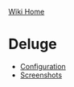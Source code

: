[Wiki Home](/davidnewhall/autotyed/wiki)

# Deluge
- [Configuration](/davidnewhall/autotyed/wiki/Deluge-Configuration)
- [Screenshots](/davidnewhall/autotyed/wiki/Deluge-Screenshots)
